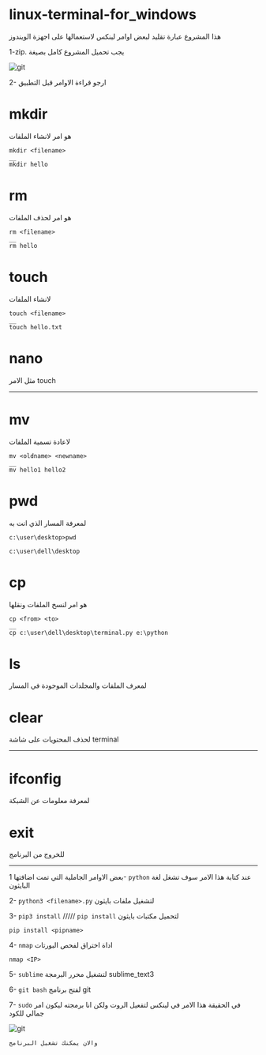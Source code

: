 # linux-terminal-for_windows
هذا المشروع عبارة تقليد لبعض اوامر لينكس لاستعمالها على اجهزة الويندوز

1-zip. يجب تحميل المشروع كامل بصيغة 

![git](https://user-images.githubusercontent.com/76629405/116258070-4973ab80-a77d-11eb-9fed-fbfe0939c16b.PNG)

2- ارجو قراءة الاوامر قبل التطبيق

# mkdir
هو امر لانشاء الملفات
```
mkdir <filename>
__
mkdir hello
```
# rm
هو امر لحذف الملفات
```
rm <filename>
__
rm hello

```
# touch 
لانشاء الملفات
```
touch <filename>
__
touch hello.txt
```
# nano
مثل الامر touch
_________________
# mv
لاعادة تسمية الملفات
```
mv <oldname> <newname>
__
mv hello1 hello2
```
# pwd
لمعرفة المسار الذي انت به
```
c:\user\desktop>pwd

c:\user\dell\desktop
```
# cp
هو امر لنسخ الملفات ونقلها
```
cp <from> <to>
__
cp c:\user\dell\desktop\terminal.py e:\python
```
# ls 
لمعرف الملفات والمجلدات الموجودة في المسار
# clear 
لحذف المحتويات على شاشة terminal
_________________
# ifconfig
لمعرفة معلومات عن الشبكة
# exit
للخروج من البرنامج
_______________
بعض الاوامر الجاملية التي تمت اضافتها
1- ```python```
عند كتابة هذا الامر سوف تشغل لغة البايثون

2- ```python3 <filename>.py```
لتشغيل ملفات بايثون

3- ```pip3 install``` ///// ```pip install```
لتحميل مكتبات بايثون
```
pip install <pipname>
```
4- ```nmap```
اداة اختراق لفحص البورتات 
```
nmap <IP>
```
5- ```sublime```
لتشغيل محرر البرمجة sublime_text3 

6- ```git bash```
لفتح برنامج git

7- ```sudo```
في الحقيقة هذا الامر في لينكس لتفعيل الروت
ولكن انا برمجته ليكون امر جمالي للكود

![git](https://user-images.githubusercontent.com/76629405/116262332-1d5a2980-a781-11eb-862a-ecd734672d78.PNG)




```
والان يمكنك تشغيل البرنامج
```
